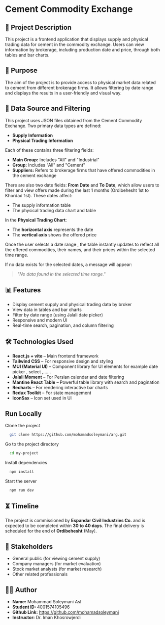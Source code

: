 
# Cement Commodity Exchange

## 📌 Project Description
This project is a frontend application that displays supply and physical trading data for cement in the commodity exchange. Users can view information by brokerage, including production date and price, through both tables and bar charts.

## 🎯 Purpose
The aim of the project is to provide access to physical market data related to cement from different brokerage firms. It allows filtering by date range and displays the results in a user-friendly and visual way.

## 🧾 Data Source and Filtering

This project uses JSON files obtained from the Cement Commodity Exchange. Two primary data types are defined:

- **Supply Information**
- **Physical Trading Information**

Each of these contains three filtering fields:

- **Main Group:** Includes "All" and "Industrial"
- **Group:** Includes "All" and "Cement"
- **Suppliers:** Refers to brokerage firms that have offered commodities in the cement exchange

There are also two date fields: **From Date** and **To Date**, which allow users to filter and view offers made during the last 1 months (Ordibehesht 1st to Khordad 1st). These dates affect:

- The supply information table
- The physical trading data chart and table

In the **Physical Trading Chart**:
- The **horizontal axis** represents the date
- The **vertical axis** shows the offered price

Once the user selects a date range , the table instantly updates to reflect all the offered commodities, their names, and their prices within the selected time range.

If no data exists for the selected dates, a message will appear:
> *"No data found in the selected time range."*

## 📊 Features
- Display cement supply and physical trading data by broker
- View data in tables and bar charts
- Filter by date range (using Jalali date picker)
- Responsive and modern UI
- Real-time search, pagination, and column filtering

## 🛠️ Technologies Used
- **React.js + vite** – Main frontend framework
- **Tailwind CSS** – For responsive design and styling
- **MUI (Material UI)** – Component library for UI elements for example date picker , select ,......
- **Jalali Moment** – For Persian calendar and date filtering
- **Mantine React Table** – Powerful table library with search and pagination
- **Recharts** – For rendering interactive bar charts
- **Redux Toolkit** – For state management
- **IconSax** – Icon set used in UI

## Run Locally

Clone the project

```bash
  git clone https://github.com/mohamadsoleymani/arg.git
```

Go to the project directory

```bash
  cd my-project
```

Install dependencies

```bash
  npm install
```

Start the server

```bash
  npm run dev
```

## ⏳ Timeline
The project is commissioned by **Espandar Civil Industries Co.** and is expected to be completed within **30 to 40 days**. The final delivery is scheduled for the end of **Ordibehesht** (May).

## 👥 Stakeholders
- General public (for viewing cement supply)
- Company managers (for market evaluation)
- Stock market analysts (for market research)
- Other related professionals

## 👨‍💻 Author
- **Name:** Mohammad Soleymani Asl  
- **Student ID:** 4001574105496  
- **Github Link:** https://github.com/mohamadsoleymani
- **Instructor:** Dr. Iman Khosrowjerdi